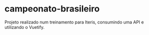 # campeonato-brasileiro
Projeto realizado num treinamento para Iteris, consumindo uma API e utilizando o Vuetify.
